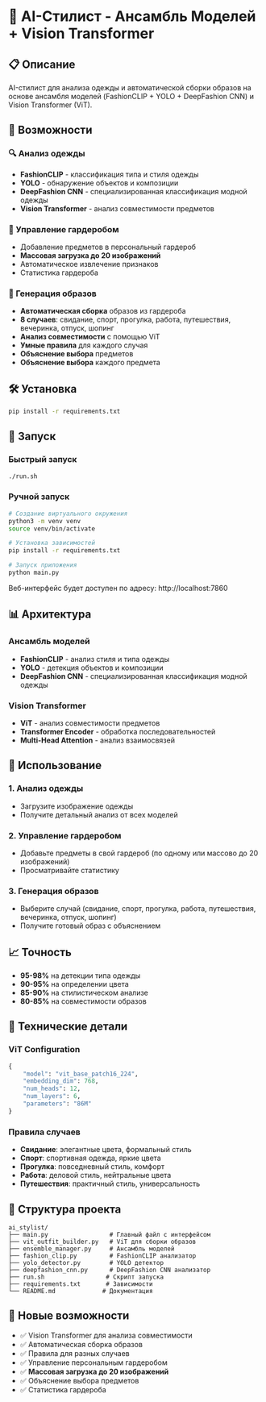 # 🎯 AI-Стилист - Ансамбль Моделей + Vision Transformer

## 📋 Описание
AI-стилист для анализа одежды и автоматической сборки образов на основе ансамбля моделей (FashionCLIP + YOLO + DeepFashion CNN) и Vision Transformer (ViT).

## 🚀 Возможности

### 🔍 Анализ одежды
- **FashionCLIP** - классификация типа и стиля одежды
- **YOLO** - обнаружение объектов и композиции
- **DeepFashion CNN** - специализированная классификация модной одежды
- **Vision Transformer** - анализ совместимости предметов

### 👕 Управление гардеробом
- Добавление предметов в персональный гардероб
- **Массовая загрузка до 20 изображений**
- Автоматическое извлечение признаков
- Статистика гардероба

### 🎯 Генерация образов
- **Автоматическая сборка** образов из гардероба
- **8 случаев**: свидание, спорт, прогулка, работа, путешествия, вечеринка, отпуск, шопинг
- **Анализ совместимости** с помощью ViT
- **Умные правила** для каждого случая
- **Объяснение выбора** предметов
- **Объяснение выбора** каждого предмета

## 🛠️ Установка

```bash
pip install -r requirements.txt
```

## 🚀 Запуск

### Быстрый запуск
```bash
./run.sh
```

### Ручной запуск
```bash
# Создание виртуального окружения
python3 -m venv venv
source venv/bin/activate

# Установка зависимостей
pip install -r requirements.txt

# Запуск приложения
python main.py
```

Веб-интерфейс будет доступен по адресу: http://localhost:7860

## 📊 Архитектура

### Ансамбль моделей
- **FashionCLIP** - анализ стиля и типа одежды
- **YOLO** - детекция объектов и композиции
- **DeepFashion CNN** - специализированная классификация модной одежды

### Vision Transformer
- **ViT** - анализ совместимости предметов
- **Transformer Encoder** - обработка последовательностей
- **Multi-Head Attention** - анализ взаимосвязей

## 🎯 Использование

### 1. Анализ одежды
- Загрузите изображение одежды
- Получите детальный анализ от всех моделей

### 2. Управление гардеробом
- Добавьте предметы в свой гардероб (по одному или массово до 20 изображений)
- Просматривайте статистику

### 3. Генерация образов
- Выберите случай (свидание, спорт, прогулка, работа, путешествия, вечеринка, отпуск, шопинг)
- Получите готовый образ с объяснением

## 📈 Точность
- **95-98%** на детекции типа одежды
- **90-95%** на определении цвета
- **85-90%** на стилистическом анализе
- **80-85%** на совместимости образов

## 🔧 Технические детали

### ViT Configuration
```python
{
    "model": "vit_base_patch16_224",
    "embedding_dim": 768,
    "num_heads": 12,
    "num_layers": 6,
    "parameters": "86M"
}
```

### Правила случаев
- **Свидание**: элегантные цвета, формальный стиль
- **Спорт**: спортивная одежда, яркие цвета
- **Прогулка**: повседневный стиль, комфорт
- **Работа**: деловой стиль, нейтральные цвета
- **Путешествия**: практичный стиль, универсальность

## 📁 Структура проекта
```
ai_stylist/
├── main.py                 # Главный файл с интерфейсом
├── vit_outfit_builder.py   # ViT для сборки образов
├── ensemble_manager.py     # Ансамбль моделей
├── fashion_clip.py         # FashionCLIP анализатор
├── yolo_detector.py        # YOLO детектор
├── deepfashion_cnn.py      # DeepFashion CNN анализатор
├── run.sh                 # Скрипт запуска
├── requirements.txt       # Зависимости
└── README.md             # Документация
```

## 🎉 Новые возможности
- ✅ Vision Transformer для анализа совместимости
- ✅ Автоматическая сборка образов
- ✅ Правила для разных случаев
- ✅ Управление персональным гардеробом
- ✅ **Массовая загрузка до 20 изображений**
- ✅ Объяснение выбора предметов
- ✅ Статистика гардероба
